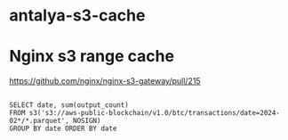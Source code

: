 # antalya-s3-cache



# Nginx s3 range cache

https://github.com/nginx/nginx-s3-gateway/pull/215



```shell

SELECT date, sum(output_count)
FROM s3('s3://aws-public-blockchain/v1.0/btc/transactions/date=2024-02*/*.parquet', NOSIGN)
GROUP BY date ORDER BY date
```